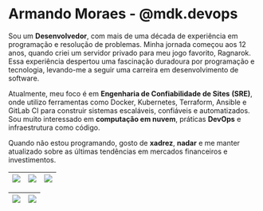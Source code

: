 # Armando Moraes  - @mdk.devops
  
Sou um <strong>Desenvolvedor</strong>, com mais de uma década de experiência em programação e resolução de problemas. Minha jornada começou aos 12 anos, quando criei um servidor privado para meu jogo favorito, Ragnarok. Essa experiência despertou uma fascinação duradoura por programação e tecnologia, levando-me a seguir uma carreira em desenvolvimento de software.

Atualmente, meu foco é em <strong>Engenharia de Confiabilidade de Sites</strong> <strong>(SRE)</strong>, onde utilizo ferramentas como Docker, Kubernetes, Terraform, Ansible e GitLab CI para construir sistemas escaláveis, confiáveis e automatizados. Sou muito interessado em <strong>computação em nuvem</strong>, práticas <strong>DevOps</strong> e infraestrutura como código.

Quando não estou programando, gosto de <strong>xadrez</strong>, <strong>nadar</strong> e me manter atualizado sobre as últimas tendências em mercados financeiros e investimentos.

| ![](http://github-profile-summary-cards.vercel.app/api/cards/stats?username=MoraesArmando&theme=nord_dark) | ![](http://github-profile-summary-cards.vercel.app/api/cards/repos-per-language?username=MoraesArmando&hide=Html&theme=nord_dark) | ![](http://github-profile-summary-cards.vercel.app/api/cards/most-commit-language?username=MoraesArmando&theme=nord_dark) |
| :-: | :-: | :-: |

| ![](http://github-profile-summary-cards.vercel.app/api/cards/profile-details?username=MoraesArmando&theme=nord_dark) |![](http://github-profile-summary-cards.vercel.app/api/cards/productive-time?username=MoraesArmando&theme=nord_dark&utcOffset=8)|
| :-: | :-: |

<!--
<div align="center">
  <a href="https://www.youtube.com/@mdk.devops?sub_confirmation=1">
    <img alt="youtube subscribers" title="Inscreva-se no meu canal" src="https://custom-icon-badges.demolab.com/youtube/channel/subscribers/UCABHXz3xMLXR1iWmuxADGOA?color=%23E05D44&label=Inscreva-se&logo=video&logoColor=white&style=for-the-badge&labelColor=CE4630"/>
  </a>
  <a href="https://www.youtube.com/@mdk.devops">
    <img alt="youtube views" title="Vizualizações no YouTube" src="https://custom-icon-badges.demolab.com/youtube/channel/views/UCABHXz3xMLXR1iWmuxADGOA?color=%23E1AD0E&logo=eye&logoColor=white&style=for-the-badge&labelColor=C79600"/>
  </a>
  <a href="https://github.com/moraesarmando?tab=repositories&sort=stargazers">
    <img alt="Total de estrelas" title="Total de estrelas GitHub" src="https://custom-icon-badges.demolab.com/github/stars/moraesarmando?color=55960c&style=for-the-badge&labelColor=488207&logo=star&label=estrelas" />
  </a>
  <a href="https://github.com/moraesarmando?tab=followers">
    <img alt="Seguidores" title="Me siga no GitHub" src="https://custom-icon-badges.demolab.com/github/followers/moraesarmando?color=236ad3&labelColor=1155ba&style=for-the-badge&logo=github&label=Seguidores&logoColor=white"/>
  </a>
</div>
-->
